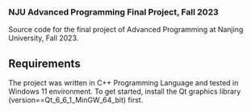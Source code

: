 ### NJU Advanced Programming Final Project, Fall 2023

Source code for the final project of Advanced Programming at Nanjing University, Fall 2023.

## Requirements
The project was written in C++ Programming Language and tested in Windows 11 environment. To get started, install the Qt graphics library (version==Qt_6_6_1_MinGW_64_bit) first.

